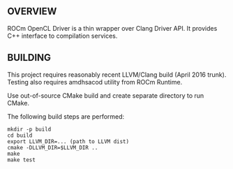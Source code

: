 ## OVERVIEW

ROCm OpenCL Driver is a thin wrapper over Clang Driver API. It provides C++ interface to compilation services.

## BUILDING

This project requires reasonably recent LLVM/Clang build (April 2016 trunk). Testing also requires amdhsacod utility from ROCm Runtime.

Use out-of-source CMake build and create separate directory to run CMake.

The following build steps are performed:

    mkdir -p build
    cd build
    export LLVM_DIR=... (path to LLVM dist)
    cmake -DLLVM_DIR=$LLVM_DIR ..
    make
    make test

